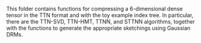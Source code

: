 This folder contains functions for compressing a 6-dimensional dense tensor in the TTN format and with the toy example index tree.
In particular, there are the TTN-SVD, TTN-HMT, TTNN, and STTNN algorithms, together with the functions to generate the appropriate sketchings using Gaussian DRMs. 
